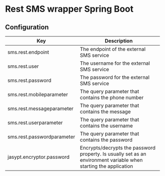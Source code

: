 # Rest SMS wrapper Spring Boot

## Configuration
| Key | Description |
|-----|----------|
| sms.rest.endpoint | The endpoint of the external SMS service |
| sms.rest.user | The username for the external SMS service |
| sms.rest.password | The password for the external SMS service |
| sms.rest.mobileparameter | The query parameter that contains the phone number |
| sms.rest.messageparameter | The query parameter that contains the message |
| sms.rest.userparameter | The query parameter that contains the username |
| sms.rest.passwordparameter | The query parameter that contains the password |
| jasypt.encryptor.password | Encrypts/decrypts the password property. Is usually set as an environment variable when starting the application |
